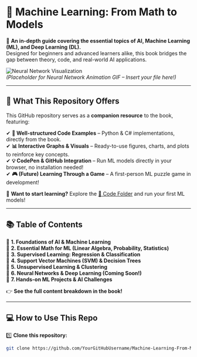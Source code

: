 # 📖 Machine Learning: From Math to Models  

🚀 **An in-depth guide covering the essential topics of AI, Machine Learning (ML), and Deep Learning (DL).**  
Designed for beginners and advanced learners alike, this book bridges the gap between theory, code, and real-world AI applications.  

![Neural Network Visualization](./assets/nn_visualization.gif)  
*(Placeholder for Neural Network Animation GIF – Insert your file here!)*  

---

## 📌 What This Repository Offers  
This GitHub repository serves as a **companion resource** to the book, featuring:  

✔ **📜 Well-structured Code Examples** – Python & C# implementations, directly from the book.  
✔ **📊 Interactive Graphs & Visuals** – Ready-to-use figures, charts, and plots to reinforce key concepts.  
✔ **💡 CodePen & GitHub Integration** – Run ML models directly in your browser, no installation needed!  
✔ **🎮 (Future) Learning Through a Game** – A first-person ML puzzle game in development!  

🔹 **Want to start learning?** Explore the [📂 Code Folder](./Code/) and run your first ML models!  

---

## 📚 Table of Contents  
🔹 **1. Foundations of AI & Machine Learning**  
🔹 **2. Essential Math for ML (Linear Algebra, Probability, Statistics)**  
🔹 **3. Supervised Learning: Regression & Classification**  
🔹 **4. Support Vector Machines (SVM) & Decision Trees**  
🔹 **5. Unsupervised Learning & Clustering**  
🔹 **6. Neural Networks & Deep Learning (Coming Soon!)**  
🔹 **7. Hands-on ML Projects & AI Challenges**  

👉 **See the full content breakdown in the book!**  

---

## 💻 How to Use This Repo  
1️⃣ **Clone this repository:**  
```bash
git clone https://github.com/YourGitHubUsername/Machine-Learning-From-Math-to-Models.git
